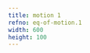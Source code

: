 ```yaml
---
title: motion 1
refno: eq-of-motion.1
width: 600
height: 100
---
```


<script>
var x=0, x0=0, v0=0, a=.05, t=0;
function setup() {
  createCanvas(600,100);
}

function draw() {
  background(100);
  t+=1;
  //equation of motion
  x = x0 + v0*t + 0.5* a * Math.pow(t,2);
  ellipse(x,height/2,10,10)
}
</script>
